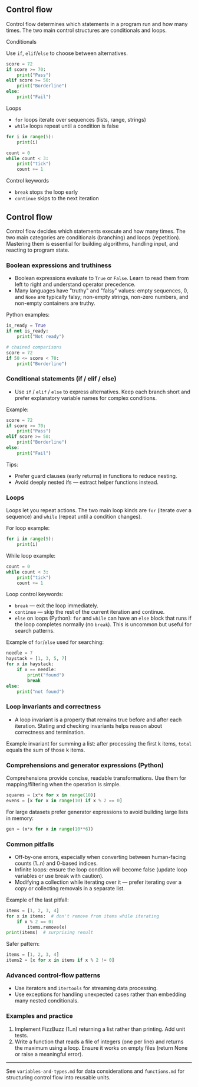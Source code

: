 ## Control flow

Control flow determines which statements in a program run and how many times. The two main control structures are conditionals and loops.

Conditionals

Use `if`, `elif`/`else` to choose between alternatives.

```python
score = 72
if score >= 70:
    print("Pass")
elif score >= 50:
    print("Borderline")
else:
    print("Fail")
```

Loops

- `for` loops iterate over sequences (lists, range, strings)
- `while` loops repeat until a condition is false

```python
for i in range(5):
    print(i)

count = 0
while count < 3:
    print("tick")
    count += 1
```

Control keywords

- `break` stops the loop early
- `continue` skips to the next iteration

## Control flow

Control flow decides which statements execute and how many times. The two main categories are conditionals (branching) and loops (repetition). Mastering them is essential for building algorithms, handling input, and reacting to program state.

### Boolean expressions and truthiness

- Boolean expressions evaluate to `True` or `False`. Learn to read them from left to right and understand operator precedence.
- Many languages have "truthy" and "falsy" values: empty sequences, 0, and `None` are typically falsy; non-empty strings, non-zero numbers, and non-empty containers are truthy.

Python examples:

```python
is_ready = True
if not is_ready:
    print("Not ready")

# chained comparisons
score = 72
if 50 <= score < 70:
    print("Borderline")
```

### Conditional statements (if / elif / else)

- Use `if` / `elif` / `else` to express alternatives. Keep each branch short and prefer explanatory variable names for complex conditions.

Example:

```python
score = 72
if score >= 70:
    print("Pass")
elif score >= 50:
    print("Borderline")
else:
    print("Fail")
```

Tips:

- Prefer guard clauses (early returns) in functions to reduce nesting.
- Avoid deeply nested ifs — extract helper functions instead.

### Loops

Loops let you repeat actions. The two main loop kinds are `for` (iterate over a sequence) and `while` (repeat until a condition changes).

For loop example:

```python
for i in range(5):
    print(i)
```

While loop example:

```python
count = 0
while count < 3:
    print("tick")
    count += 1
```

Loop control keywords:

- `break` — exit the loop immediately.
- `continue` — skip the rest of the current iteration and continue.
- `else` on loops (Python): `for` and `while` can have an `else` block that runs if the loop completes normally (no `break`). This is uncommon but useful for search patterns.

Example of `for`/`else` used for searching:

```python
needle = 7
haystack = [1, 3, 5, 7]
for x in haystack:
    if x == needle:
        print("found")
        break
else:
    print("not found")
```

### Loop invariants and correctness

- A loop invariant is a property that remains true before and after each iteration. Stating and checking invariants helps reason about correctness and termination.

Example invariant for summing a list: after processing the first k items, `total` equals the sum of those k items.

### Comprehensions and generator expressions (Python)

Comprehensions provide concise, readable transformations. Use them for mapping/filtering when the operation is simple.

```python
squares = [x*x for x in range(10)]
evens = [x for x in range(10) if x % 2 == 0]
```

For large datasets prefer generator expressions to avoid building large lists in memory:

```python
gen = (x*x for x in range(10**6))
```

### Common pitfalls

- Off-by-one errors, especially when converting between human-facing counts (1..n) and 0-based indices.
- Infinite loops: ensure the loop condition will become false (update loop variables or use break with caution).
- Modifying a collection while iterating over it — prefer iterating over a copy or collecting removals in a separate list.

Example of the last pitfall:

```python
items = [1, 2, 3, 4]
for x in items:  # don't remove from items while iterating
    if x % 2 == 0:
        items.remove(x)
print(items)  # surprising result
```

Safer pattern:

```python
items = [1, 2, 3, 4]
items2 = [x for x in items if x % 2 != 0]
```

### Advanced control-flow patterns

- Use iterators and `itertools` for streaming data processing.
- Use exceptions for handling unexpected cases rather than embedding many nested conditionals.

### Examples and practice

1. Implement FizzBuzz (1..n) returning a list rather than printing. Add unit tests.
2. Write a function that reads a file of integers (one per line) and returns the maximum using a loop. Ensure it works on empty files (return None or raise a meaningful error).

---

See `variables-and-types.md` for data considerations and `functions.md` for structuring control flow into reusable units.
